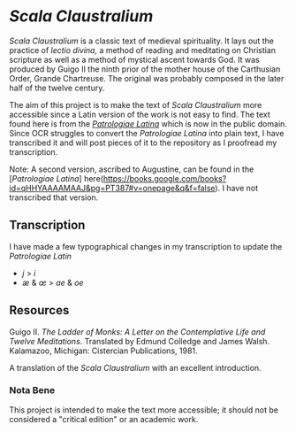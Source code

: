 # *Scala Claustralium*

*Scala Claustralium* is a classic text of medieval spirituality. It lays out the practice of *lectio divina,* a method of reading and meditating on Christian scripture as well as a method of mystical ascent towards God. It was produced by Guigo II the ninth prior of the mother house of the Carthusian Order, Grande Chartreuse. The original was probably composed in the later half of the twelve century.

The aim of this project is to make the text of *Scala Claustralium* more accessible since a Latin version of the work is not easy to find. The text found here is from the [*Patrologiae Latina*](https://books.google.com/books?id=pJHYAAAAMAAJ&pg=RA1-PT89#v=onepage&q&f=false) which is now in the public domain. Since OCR struggles to convert the *Patrologiae Latina* into plain text, I have transcribed it and will post pieces of it to the repository as I proofread my transcription.

Note: A second version, ascribed to Augustine, can be found in the [*Patrologiae Latina*] here(https://books.google.com/books?id=qHHYAAAAMAAJ&pg=PT387#v=onepage&q&f=false). I have not transcribed that version.

## Transcription
I have made a few typographical changes in my transcription to update the *Patrologiae Latin*
- *j* > *i*
- *æ* & *œ* > *ae* & *oe*

## Resources
Guigo II. *The Ladder of Monks: A Letter on the Contemplative Life and Twelve Meditations*. Translated by Edmund Colledge and James Walsh. Kalamazoo, Michigan: Cistercian Publications, 1981.

A translation of the *Scala Claustralium* with an excellent introduction.

### Nota Bene
This project is intended to make the text more accessible; it should not be considered a "critical edition" or an academic work.
